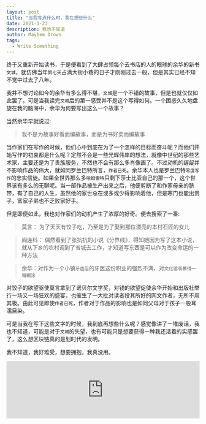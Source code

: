 ```yaml
---
layout: post
title: "当我写点什么时，我在想些什么"
date: 2021-1-23
description: 我也不知道
author: Mayhem Drown
tags: 
  - Write Something
---
```


终于又重新开始读书，于是便看到了大肆占领每个去书店的人的眼球的余华的新书`文城`，就仿佛当年`第七天`占满大街小巷的日子才刚刚过去一般，但是其实已经不知不觉中过去了八年。

<!--break-->


我并不想讨论如今的余华有多么得不堪，`文城`是一个不错的故事，但是也就仅仅如此罢了。可是当我读完`文城`后的第一感受并不是这个写得如何。一个困惑久久地盘旋在我的脑海中，余华为何要写出这么一个故事？

当然余华早就说过:

> 我不是为故事好看而编故事，而是为书好卖而编故事

当作家们在写作的时候，他们心中到底在为了一个怎样的目标而奋斗呢？而他们开始写作的初衷都是什么呢？定然不会是一些光辉伟岸的想法，就像中世纪的那些艺术家，主要还是为了贵族服务，不然也不会有那么多肖像画了。不过动机的龌龊并不影响作品的伟大，就如同罗兰巴特所言，`作者已死`。余华本人也是罗兰巴特`零度写作`的忠实信徒。如果全世界那么多`哈姆雷特`只剩下莎士比亚自己的那一个，这个世界该有多么的无聊呢。当一部作品被生产出来之后，他便剪断了和作家母亲的脐带，有了自己的人生，虽然他的家世总在或多或少得影响着他，但是寒门也能出贵子，富家子弟也不乏败家好手。

但是即便如此，我也对作家们的动机产生了浓厚的好奇。便去搜索了一番:

> 莫言： 为了天天有饺子吃，乃至是为了娶到那位漂亮的本村石匠的女儿

> 阎连科： 偶然看到了张抗抗的小说《分界线》，得知她因为写了这本小说，就从下乡的农村调到了省城去工作，才知道写东西是可以作为改变命运的一种方法

> 余华：对作为一个小镇`牙齿店`的牙医这份职业的强烈不满，对`文化馆羡慕得一塌糊涂`

对饺子的欲望驱使莫言拿到了诺贝尔文学奖，对钱的欲望促使余华开始和出版社举行一场又一场狂欢的盛宴，也催生了一大批对读者投其所好的网文作者，无所不用其极。由此可见即使`作者已死`，作者对于作品的影响也是如同父母对于孩子一般耳濡目染。

可是当我在写下这些文字的时候，我到底再想些什么呢？感觉像讲了一堆废话，我也不知道，可能是对于`文城`的失望，也有可能只是想要获得一种我还活着的实感罢了，这么想区块链真的是划时代的发明。

我不知道，我好难受，想要拥抱，我真没用。

<iframe allow="autoplay *; encrypted-media *; fullscreen *" frameborder="0" height="150" style="width:100%;max-width:660px;overflow:hidden;background:transparent;" sandbox="allow-forms allow-popups allow-same-origin allow-scripts allow-storage-access-by-user-activation allow-top-navigation-by-user-activation" src="https://music.163.com/outchain/player?type=2&id=1839140780&auto=1&height=66"></iframe>